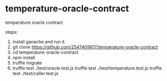 # temperature-oracle-contract
temperature oracle contract

steps:
1. install ganache and run it.
2. git clone https://github.com/2547409617/temperature-oracle-contract
3. cd temperature-oracle-contract
4. npm install
5. truffle migrate 
6. truffle test  ./test/oracle.test.js
   truffle test ./test/temperature.test.js
   truffle test  ./test/caller.test.js

   
